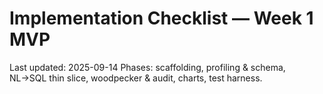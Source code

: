 # Implementation Checklist — Week 1 MVP
Last updated: 2025-09-14
Phases: scaffolding, profiling & schema, NL→SQL thin slice, woodpecker & audit, charts, test harness.
